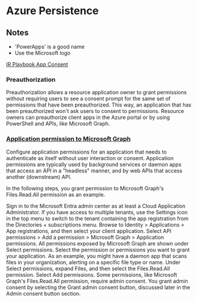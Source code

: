 # Azure Persistence
## Notes
- 'PowerApps' is a good name
- Use the Microsoft logo

[IR Playbook App Consent](https://learn.microsoft.com/en-us/security/operations/incident-response-playbook-app-consent)

### Preauthorization
Preauthorization allows a resource application owner to grant permissions without requiring users to see a consent prompt for the same set of permissions that have been preauthorized. This way, an application that has been preauthorized won't ask users to consent to permissions. Resource owners can preauthorize client apps in the Azure portal or by using PowerShell and APIs, like Microsoft Graph.

### [Application permission to Microsoft Graph](https://learn.microsoft.com/en-us/entra/identity-platform/quickstart-configure-app-access-web-apis#application-permission-to-microsoft-graph)
Configure application permissions for an application that needs to authenticate as itself without user interaction or consent. Application permissions are typically used by background services or daemon apps that access an API in a "headless" manner, and by web APIs that access another (downstream) API.

In the following steps, you grant permission to Microsoft Graph's Files.Read.All permission as an example.

Sign in to the Microsoft Entra admin center as at least a Cloud Application Administrator.
If you have access to multiple tenants, use the Settings icon  in the top menu to switch to the tenant containing the app registration from the Directories + subscriptions menu.
Browse to Identity > Applications > App registrations, and then select your client application.
Select API permissions > Add a permission > Microsoft Graph > Application permissions.
All permissions exposed by Microsoft Graph are shown under Select permissions.
Select the permission or permissions you want to grant your application. As an example, you might have a daemon app that scans files in your organization, alerting on a specific file type or name. Under Select permissions, expand Files, and then select the Files.Read.All permission.
Select Add permissions.
Some permissions, like Microsoft Graph's Files.Read.All permission, require admin consent. You grant admin consent by selecting the Grant admin consent button, discussed later in the Admin consent button section.
